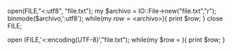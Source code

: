 open(FILE,"<:utf8", "file.txt");
my $archivo = IO::File->new("file.txt","r");
binmode($archivo,':utf8');
while(my $row=<$archivo>){
	print $row;
}
close FILE;


open (FILE,'<:encoding(UTF-8)',"file.txt");
while(my $row = <FILE>){
	print $row;
}
